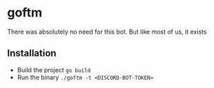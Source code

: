 # goftm

There was absolutely no need for this bot. But like most of us, it exists

## Installation
- Build the project ```go build```
- Run the binary ```./goftm -t <DISCORD-BOT-TOKEN>```
